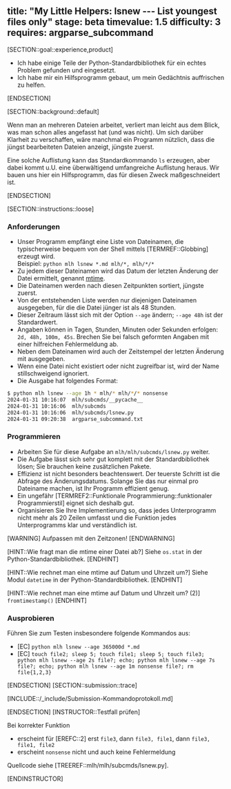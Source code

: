 title: "My Little Helpers: lsnew --- List youngest files only"
stage: beta
timevalue: 1.5
difficulty: 3
requires: argparse_subcommand
---

[SECTION::goal::experience,product]

- Ich habe einige Teile der Python-Standardbibliothek für ein echtes Problem gefunden und eingesetzt.
- Ich habe mir ein Hilfsprogramm gebaut, um mein Gedächtnis auffrischen zu helfen.

[ENDSECTION]

[SECTION::background::default]

Wenn man an mehreren Dateien arbeitet, verliert man leicht aus dem Blick, 
was man schon alles angefasst hat (und was nicht).
Um sich darüber Klarheit zu verschaffen, wäre manchmal ein Programm nützlich, 
dass die jüngst bearbeiteten Dateien anzeigt, jüngste zuerst.

Eine solche Auflistung kann das Standardkommando `ls` erzeugen,
aber dabei kommt u.U. eine überwältigend umfangreiche Auflistung heraus.
Wir bauen uns hier ein Hilfsprogramm, das für diesen Zweck maßgeschneidert ist. 

[ENDSECTION]

[SECTION::instructions::loose]

### Anforderungen

- Unser Programm empfängt eine Liste von Dateinamen, die typischerweise bequem 
  von der Shell mittels [TERMREF::Globbing] erzeugt wird.  
  Beispiel: `python mlh lsnew *.md mlh/*, mlh/*/*`
- Zu jedem dieser Dateinamen wird das Datum der letzten Änderung der Datei ermittelt,
  genannt [mtime](https://www.howtogeek.com/517098/linux-file-timestamps-explained-atime-mtime-and-ctime/). 
- Die Dateinamen werden nach diesen Zeitpunkten sortiert, jüngste zuerst.
- Von der entstehenden Liste werden nur diejenigen Dateinamen ausgegeben,
  für die die Datei jünger ist als 48 Stunden.
- Dieser Zeitraum lässt sich mit der Option `--age` ändern;
  `--age 48h` ist der Standardwert.
- Angaben können in Tagen, Stunden, Minuten oder Sekunden erfolgen: `2d, 48h, 100m, 45s`.
  Brechen Sie bei falsch geformten Angaben mit einer hilfreichen Fehlermeldung ab.
- Neben dem Dateinamen wird auch der Zeitstempel der letzten Änderung mit ausgegeben.
- Wenn eine Datei nicht existiert oder nicht zugreifbar ist, wird der Name stillschweigend ignoriert.
- Die Ausgabe hat folgendes Format:

```bash
$ python mlh lsnew --age 1h * mlh/* mlh/*/* nonsense
2024-01-31 10:16:07  mlh/subcmds/__pycache__
2024-01-31 10:16:06  mlh/subcmds
2024-01-31 10:16:06  mlh/subcmds/lsnew.py
2024-01-31 09:20:38  argparse_subcommand.txt
```


### Programmieren

- Arbeiten Sie für diese Aufgabe an `mlh/mlh/subcmds/lsnew.py` weiter.
- Die Aufgabe lässt sich sehr gut komplett mit der Standardbibliothek lösen;
  Sie brauchen keine zusätzlichen Pakete.
- Effizienz ist nicht besonders beachtenswert.
  Der teuerste Schritt ist die Abfrage des Änderungsdatums.
  Solange Sie das nur einmal pro Dateiname machen, ist Ihr Programm effizient genug.
- Ein ungefähr [TERMREF2::Funktionale Programmierung::funktionaler Programmierstil] eignet sich 
  deshalb gut.
- Organisieren Sie Ihre Implementierung so, dass jedes Unterprogramm nicht mehr als 20 Zeilen
  umfasst und die Funktion jedes Unterprogramms klar und verständlich ist.

[WARNING]
Aufpassen mit den Zeitzonen!
[ENDWARNING]

[HINT::Wie fragt man die mtime einer Datei ab?]
Siehe `os.stat` in der Python-Standardbibliothek.
[ENDHINT]

[HINT::Wie rechnet man eine mtime auf Datum und Uhrzeit um?]
Siehe Modul `datetime` in der Python-Standardbibliothek.
[ENDHINT]

[HINT::Wie rechnet man eine mtime auf Datum und Uhrzeit um? (2)]
`fromtimestamp()`
[ENDHINT]


### Ausprobieren

Führen Sie zum Testen insbesondere folgende Kommandos aus:

- [EC] `python mlh lsnew --age 365000d *.md`
- [EC] `touch file2; sleep 5; touch file1; sleep 5; touch file3; python mlh lsnew --age 2s file?; echo; python mlh lsnew --age 7s file?; echo; python mlh lsnew --age 1m nonsense file?; rm file{1,2,3}`

[ENDSECTION]
[SECTION::submission::trace]

[INCLUDE::/_include/Submission-Kommandoprotokoll.md]

[ENDSECTION]
[INSTRUCTOR::Testfall prüfen]

Bei korrekter Funktion

- erscheint für [EREFC::2] erst `file3`, dann `file3, file1`, dann `file3, file1, file2`
- erscheint `nonsense` nicht und auch keine Fehlermeldung

Quellcode siehe [TREEREF::mlh/mlh/subcmds/lsnew.py]. 

[ENDINSTRUCTOR]

